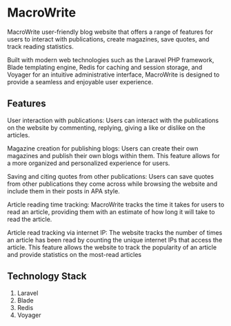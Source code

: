 <h1>MacroWrite</h1>
<p>
MacroWrite user-friendly blog website that offers a range of features for users to interact with publications, create magazines, save quotes, and track reading statistics.

Built with modern web technologies such as the Laravel PHP framework, Blade templating engine, Redis for caching and session storage, and Voyager for an intuitive administrative interface, MacroWrite is designed to provide a seamless and enjoyable user experience.
</p>
<h2>
Features
</h2>
<p>
User interaction with publications: Users can interact with the publications on the website by commenting, replying, giving a like or dislike on the articles.

Magazine creation for publishing blogs: Users can create their own magazines and publish their own blogs within them. This feature allows for a more organized and personalized experience for users.

Saving and citing quotes from other publications: Users can save quotes from other publications they come across while browsing the website and include them in their posts in APA style.

Article reading time tracking: MacroWrite tracks the time it takes for users to read an article, providing them with an estimate of how long it will take to read the article.

Article read tracking via internet IP: The website tracks the number of times an article has been read by counting the unique internet IPs that access the article. This feature allows the website to track the popularity of an article and provide statistics on the most-read articles
</p>
<h2>
Technology Stack
</h2>
<ol>
<li>Laravel</li>
<li>Blade</li>
<li>Redis</li>
<li>Voyager</li>
</ol>

